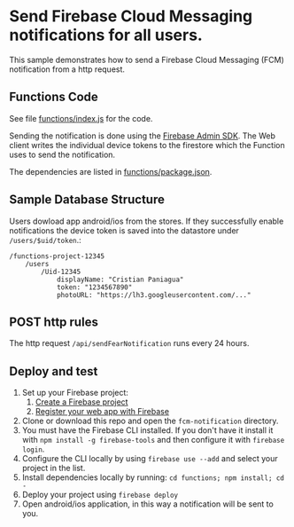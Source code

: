 # Send Firebase Cloud Messaging notifications for all users.

This sample demonstrates how to send a Firebase Cloud Messaging (FCM) notification from a http request.

## Functions Code

See file [functions/index.js](functions/index.js) for the code.

Sending the notification is done using the [Firebase Admin SDK](https://www.npmjs.com/package/firebase-admin). The Web client writes the individual device tokens to the firestore which the Function uses to send the notification.

The dependencies are listed in [functions/package.json](functions/package.json).

## Sample Database Structure

Users dowload app android/ios from the stores. If they successfully enable notifications the device token is saved into the datastore under `/users/$uid/token`.:

```
/functions-project-12345
    /users
        /Uid-12345
            displayName: "Cristian Paniagua"
            token: "1234567890"
            photoURL: "https://lh3.googleusercontent.com/..."

```

## POST http rules

The http request `/api/sendFearNotification` runs every 24 hours.

## Deploy and test

1.  Set up your Firebase project:
    1.  [Create a Firebase project](https://firebase.google.com/docs/web/setup/#create-firebase-project)
    1.  [Register your web app with Firebase](https://firebase.google.com/docs/web/setup/#register-app)
1.  Clone or download this repo and open the `fcm-notification` directory.
1.  You must have the Firebase CLI installed. If you don't have it install it with `npm install -g firebase-tools` and then configure it with `firebase login`.
1.  Configure the CLI locally by using `firebase use --add` and select your project in the list.
1.  Install dependencies locally by running: `cd functions; npm install; cd -`
1.  Deploy your project using `firebase deploy`
1.  Open android/ios application, in this way a notification will be sent to you.
